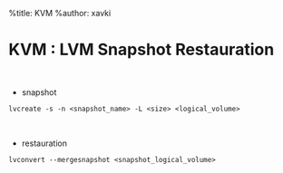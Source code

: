 %title: KVM
%author: xavki


# KVM : LVM Snapshot Restauration


<br>

* snapshot

```
lvcreate -s -n <snapshot_name> -L <size> <logical_volume>
```

<br>

* restauration

```
lvconvert --mergesnapshot <snapshot_logical_volume>
```
